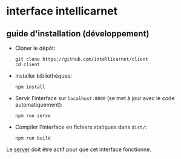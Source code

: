 # interface intellicarnet

## guide d'installation (développement)

- Cloner le dépôt:

    ```
    git clone https://github.com/intellicarnet/client
    cd client
    ```

- Installer bibliothèques:

    ```
    npm install
    ```

- Servir l'interface sur `localhost:8000` (se met à jour avec le code automatiquement):

    ```
    npm run serve
    ```

- Compiler l'interface en fichiers statiques dans `dist/`:

    ```
    npm run build
    ```

Le [server](https://github.com/intellicarnet/serveur) doit être actif pour que cet interface fonctionne.
